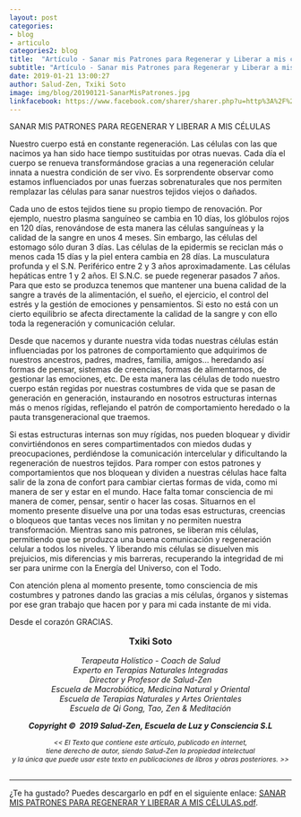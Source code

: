 ```yaml
---
layout: post
categories:
- blog
- articulo
categories2: blog
title:  "Artículo - Sanar mis Patrones para Regenerar y Liberar a mis células"
subtitle: "Artículo - Sanar mis Patrones para Regenerar y Liberar a mis células"
date: 2019-01-21 13:00:27
author: Salud-Zen, Txiki Soto
image: img/blog/20190121-SanarMisPatrones.jpg
linkfacebook: https://www.facebook.com/sharer/sharer.php?u=http%3A%2F%2Fwww.salud-zen.com%2Fblog%2F2019%2F01%2F21%2Farticulo-sanar-mis-patrones.html&amp;src=sdkpreparse
---
```

SANAR MIS PATRONES PARA REGENERAR Y LIBERAR A MIS CÉLULAS

Nuestro cuerpo está en constante regeneración. Las células con las que nacimos ya han sido hace tiempo sustituidas por otras nuevas. Cada día el cuerpo se renueva transformándose gracias a una regeneración celular innata a nuestra condición de ser vivo. Es sorprendente observar como estamos influenciados por unas fuerzas sobrenaturales que nos permiten remplazar las células para sanar nuestros tejidos viejos o dañados.

Cada uno de estos tejidos tiene su propio tiempo de renovación. Por ejemplo, nuestro plasma sanguíneo se cambia en 10 días, los glóbulos rojos en 120 días, renovándose de esta manera las células sanguíneas y la calidad de la sangre en unos 4 meses. Sin embargo, las células del estomago sólo duran 3 días. Las células de la epidermis se reciclan más o menos cada 15 días y la piel entera cambia en 28 días. La musculatura profunda y el S.N. Periférico entre 2 y 3 años aproximadamente. Las células hepáticas entre 1 y 2 años. El S.N.C. se puede regenerar pasados 7 años. Para que esto se produzca tenemos que mantener una buena calidad de la sangre a través de la alimentación, el sueño, el ejercicio, el control del estrés y la gestión de emociones y pensamientos. Si esto no está con un cierto equilibrio se afecta directamente la calidad de la sangre y con ello toda la regeneración y comunicación celular.

Desde que nacemos y durante nuestra vida todas nuestras células están influenciadas por los patrones de comportamiento que adquirimos de nuestros ancestros, padres, madres, familia, amigos… heredando así formas de pensar, sistemas de creencias, formas de alimentarnos, de gestionar las emociones, etc. De esta manera las células de todo nuestro cuerpo están regidas por nuestras costumbres de vida que se pasan de generación en generación, instaurando en nosotros estructuras internas más o menos rígidas,  reflejando el patrón de comportamiento heredado o la pauta transgeneracional que traemos.   


Si estas estructuras internas son muy rígidas, nos pueden bloquear y dividir convirtiéndonos en seres compartimentados con miedos dudas y preocupaciones, perdiéndose la comunicación intercelular y dificultando la regeneración de nuestros tejidos. Para romper con estos patrones y comportamientos que nos bloquean y dividen a nuestras células hace falta salir de la zona de confort para cambiar ciertas formas de vida, como mi manera de ser y estar en el mundo. Hace falta tomar consciencia de mi manera de comer, pensar, sentir o hacer las cosas. Situarnos en el momento presente disuelve una por una todas esas estructuras, creencias o bloqueos que tantas veces nos limitan y no permiten nuestra transformación. Mientras sano mis patrones, se liberan mis células, permitiendo que se produzca una buena  comunicación y regeneración celular a todos los niveles. Y liberando mis células se disuelven mis prejuicios, mis diferencias y mis barreras, recuperando la integridad de mi ser para unirme con la Energía del Universo, con el Todo.   

Con atención plena al momento presente, tomo consciencia de mis costumbres y patrones dando las gracias a mis células, órganos y sistemas por ese gran trabajo que hacen por y para mi cada instante de mi vida.

Desde el corazón GRACIAS.



<p style="text-align:center;font-size:16px">
<b>Txiki Soto </b></p>

<p style="text-align:center;font-size:14px"> <i>
Terapeuta Holístico - Coach de Salud<br>
Experto en Terapias Naturales Integradas<br>
Director y Profesor de Salud-Zen
<br>Escuela de Macrobiótica, Medicina Natural y Oriental
<br>Escuela de Terapias Naturales y Artes Orientales
<br>Escuela de Qi Gong, Tao, Zen & Meditación
</i> </p>

<p style="text-align:center;font-size:14px"> <i><b>Copyright ©  2019 Salud-Zen, Escuela de Luz y Consciencia S.L</b></i></p>

<p style="text-align:center;font-size:12px"><i> << El Texto que contiene este artículo, publicado en internet,<br>  tiene derecho de autor, siendo Salud-Zen la propiedad intelectual<br>  y la única que puede usar este texto en publicaciones de libros y obras posteriores. >>
<br><br>
</i>
</p>


---
¿Te ha gustado? Puedes descargarlo en pdf en el siguiente enlace: [SANAR MIS PATRONES PARA REGENERAR Y LIBERAR A MIS CÉLULAS.pdf][descarga].



[descarga]: {{site.url}}{{site.baseurl}}/img/blog/2019-01-21-articulo-sanar-mis-patrones.pdf
